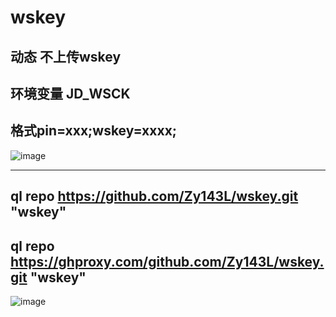 # wskey 

## 动态 不上传wskey

## 环境变量 JD_WSCK
## 格式pin=xxx;wskey=xxxx;
![image](https://user-images.githubusercontent.com/21352718/131860608-6af6b05b-c1a9-40be-92ef-eda4b0d9f4b1.png)

-----
## ql repo https://github.com/Zy143L/wskey.git "wskey"

## ql repo https://ghproxy.com/github.com/Zy143L/wskey.git "wskey"
![image](https://user-images.githubusercontent.com/21352718/131859996-23931224-8453-4f89-9d30-454db8997db5.png)


